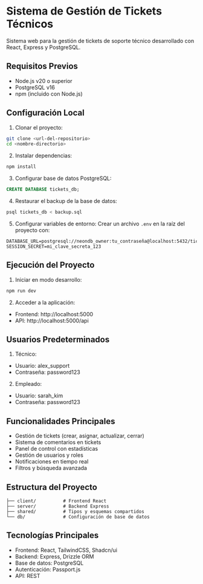 
# Sistema de Gestión de Tickets Técnicos

Sistema web para la gestión de tickets de soporte técnico desarrollado con React, Express y PostgreSQL.

## Requisitos Previos

- Node.js v20 o superior
- PostgreSQL v16
- npm (incluido con Node.js)

## Configuración Local

1. Clonar el proyecto:
```bash
git clone <url-del-repositorio>
cd <nombre-directorio>
``` 

2. Instalar dependencias:
```bash
npm install
```

3. Configurar base de datos PostgreSQL:

```sql
CREATE DATABASE tickets_db;
```

4. Restaurar el backup de la base de datos:
```bash
psql tickets_db < backup.sql
```

5. Configurar variables de entorno:
Crear un archivo `.env` en la raíz del proyecto con:
```
DATABASE_URL=postgresql://neondb_owner:tu_contraseña@localhost:5432/tickets_db
SESSION_SECRET=mi_clave_secreta_123
```

## Ejecución del Proyecto

1. Iniciar en modo desarrollo:
```bash
npm run dev
```

2. Acceder a la aplicación:
- Frontend: http://localhost:5000
- API: http://localhost:5000/api

## Usuarios Predeterminados

1. Técnico:
- Usuario: alex_support
- Contraseña: password123

2. Empleado:
- Usuario: sarah_kim
- Contraseña: password123

## Funcionalidades Principales

- Gestión de tickets (crear, asignar, actualizar, cerrar)
- Sistema de comentarios en tickets
- Panel de control con estadísticas
- Gestión de usuarios y roles
- Notificaciones en tiempo real
- Filtros y búsqueda avanzada

## Estructura del Proyecto

```
├── client/          # Frontend React
├── server/          # Backend Express
├── shared/          # Tipos y esquemas compartidos
└── db/              # Configuración de base de datos
```

## Tecnologías Principales

- Frontend: React, TailwindCSS, Shadcn/ui
- Backend: Express, Drizzle ORM
- Base de datos: PostgreSQL
- Autenticación: Passport.js
- API: REST

